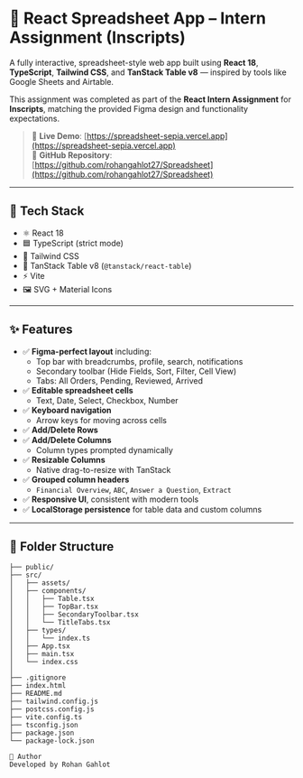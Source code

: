 # 🧾 React Spreadsheet App – Intern Assignment (Inscripts)

A fully interactive, spreadsheet-style web app built using **React 18**, **TypeScript**, **Tailwind CSS**, and **TanStack Table v8** — inspired by tools like Google Sheets and Airtable.

This assignment was completed as part of the **React Intern Assignment** for **Inscripts**, matching the provided Figma design and functionality expectations.

> 🔗 **Live Demo**: [https://spreadsheet-sepia.vercel.app](https://spreadsheet-sepia.vercel.app)  
> 📁 **GitHub Repository**: [https://github.com/rohangahlot27/Spreadsheet](https://github.com/rohangahlot27/Spreadsheet)

---

## 🔧 Tech Stack

- ⚛️ React 18
- 🟦 TypeScript (strict mode)
- 🌈 Tailwind CSS
- 🧩 TanStack Table v8 (`@tanstack/react-table`)
- ⚡ Vite
- 🖼️ SVG + Material Icons

---

## ✨ Features

- ✅ **Figma-perfect layout** including:
  - Top bar with breadcrumbs, profile, search, notifications
  - Secondary toolbar (Hide Fields, Sort, Filter, Cell View)
  - Tabs: All Orders, Pending, Reviewed, Arrived
- ✅ **Editable spreadsheet cells**
  - Text, Date, Select, Checkbox, Number
- ✅ **Keyboard navigation**
  - Arrow keys for moving across cells
- ✅ **Add/Delete Rows**
- ✅ **Add/Delete Columns**
  - Column types prompted dynamically
- ✅ **Resizable Columns**
  - Native drag-to-resize with TanStack
- ✅ **Grouped column headers**
  - `Financial Overview`, `ABC`, `Answer a Question`, `Extract`
- ✅ **Responsive UI**, consistent with modern tools
- ✅ **LocalStorage persistence** for table data and custom columns

---

## 📁 Folder Structure

 ```Spreadsheet/
├── public/
├── src/
│   ├── assets/                   
│   ├── components/
│   │   ├── Table.tsx
│   │   ├── TopBar.tsx
│   │   ├── SecondaryToolbar.tsx
│   │   └── TitleTabs.tsx
│   ├── types/
│   │   └── index.ts
│   ├── App.tsx
│   ├── main.tsx
│   └── index.css
│
├── .gitignore
├── index.html
├── README.md
├── tailwind.config.js
├── postcss.config.js
├── vite.config.ts
├── tsconfig.json
├── package.json
└── package-lock.json

👤 Author
Developed by Rohan Gahlot


